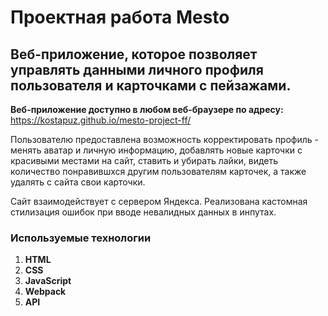 # Проектная работа Mesto
## Веб-приложение, которое позволяет управлять данными личного профиля пользователя и карточками с пейзажами. ##

**Веб-приложение доступно в любом веб-браузере по адресу:**  
https://kostapuz.github.io/mesto-project-ff/

Пользователю предоставлена возможность корректировать профиль - менять аватар и личную информацию, добавлять новые карточки с красивыми местами на сайт, ставить и убирать лайки, видеть количество понравившхся другим пользователям карточек, а также удалять с сайта свои карточки.

Сайт взаимодействует с сервером Яндекса.
Реализована кастомная стилизация ошибок при вводе невалидных данных в инпутах.

### Используемые технологии ###
1. __HTML__
2. __CSS__
3. __JavaScript__
4. __Webpack__
5. __API__
